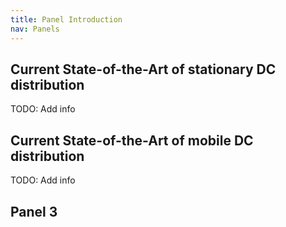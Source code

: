 ```yaml
---
title: Panel Introduction
nav: Panels
---
```


## Current State-of-the-Art of stationary DC distribution

TODO: Add info


## Current State-of-the-Art of mobile DC distribution

TODO: Add info



## Panel 3